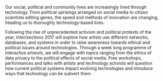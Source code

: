 Our social, political and community lives are increasingly lived through technology. From political uprisings arranged on social media to citizen scientists editing genes, the speed and methods of innovation are changing, heading us to thoroughly technology-based lives.

Following the rise of unprecedented activism and political protests of the year, Inter/sections 2017 will explore how artists use different networks, databases, and systems in order to raise awareness towards ethical and political issues around technologies. Through a week long programme of interactive artwork, we will engage with topics ranging from the ethics of data privacy to the political effects of social media. Free workshops, performances and talks with artists and technology activists will question how current political systems impact evolving technologies and introduce ways that technology can be subvert them.
